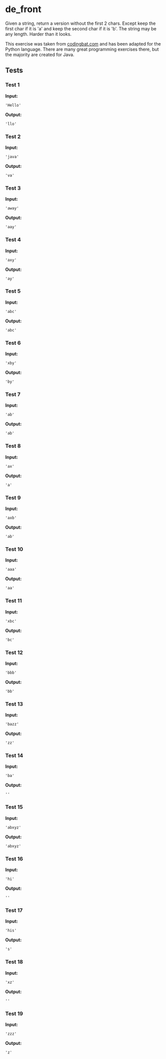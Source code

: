 # de_front




Given a string, return a version without the first 2 chars. Except keep the first char if it is 'a' and keep the second char if it is 'b'. The string may be any length. Harder than it looks.

This exercise was taken from [codingbat.com](https://codingbat.com/prob/p110141) and has been adapted for the Python language. There are many great programming exercises there, but the majority are created for Java.






## Tests
### Test 1
**Input:**
```
'Hello'
```
**Output:**
```
'llo'
```
### Test 2
**Input:**
```
'java'
```
**Output:**
```
'va'
```
### Test 3
**Input:**
```
'away'
```
**Output:**
```
'aay'
```
### Test 4
**Input:**
```
'axy'
```
**Output:**
```
'ay'
```
### Test 5
**Input:**
```
'abc'
```
**Output:**
```
'abc'
```
### Test 6
**Input:**
```
'xby'
```
**Output:**
```
'by'
```
### Test 7
**Input:**
```
'ab'
```
**Output:**
```
'ab'
```
### Test 8
**Input:**
```
'ax'
```
**Output:**
```
'a'
```
### Test 9
**Input:**
```
'axb'
```
**Output:**
```
'ab'
```
### Test 10
**Input:**
```
'aaa'
```
**Output:**
```
'aa'
```
### Test 11
**Input:**
```
'xbc'
```
**Output:**
```
'bc'
```
### Test 12
**Input:**
```
'bbb'
```
**Output:**
```
'bb'
```
### Test 13
**Input:**
```
'bazz'
```
**Output:**
```
'zz'
```
### Test 14
**Input:**
```
'ba'
```
**Output:**
```
''
```
### Test 15
**Input:**
```
'abxyz'
```
**Output:**
```
'abxyz'
```
### Test 16
**Input:**
```
'hi'
```
**Output:**
```
''
```
### Test 17
**Input:**
```
'his'
```
**Output:**
```
's'
```
### Test 18
**Input:**
```
'xz'
```
**Output:**
```
''
```
### Test 19
**Input:**
```
'zzz'
```
**Output:**
```
'z'
```

